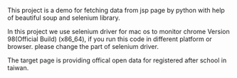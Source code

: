 This project is a demo for fetching data from jsp page by python with help of beautiful soup and selenium library.

In this project we use selenium driver for mac os to monitor chrome Version 98(Official Build) (x86_64), if you run this code in different platform or browser. please change the part of selenium driver.

The target page is providing offical open data for registered after school in taiwan.